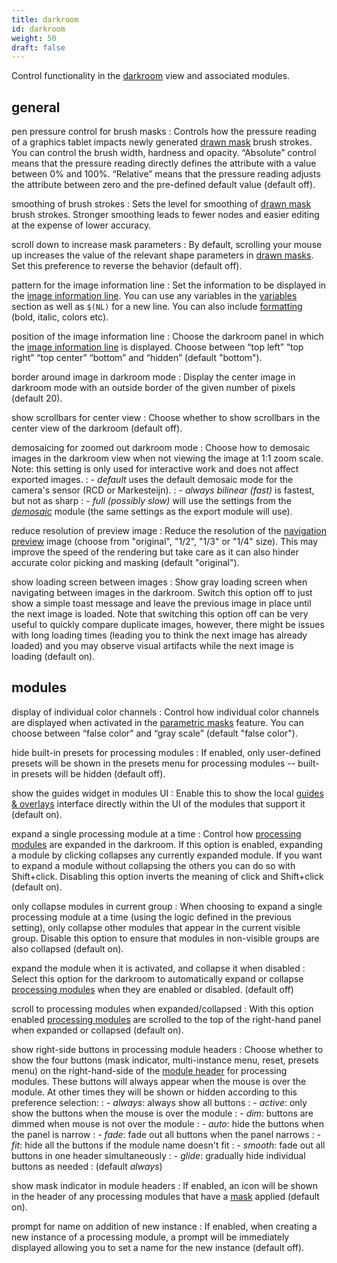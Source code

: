 ```yaml
---
title: darkroom
id: darkroom
weight: 50
draft: false
---
```


Control functionality in the [darkroom](../darkroom/_index.md) view and associated modules.

## general

pen pressure control for brush masks
: Controls how the pressure reading of a graphics tablet impacts newly generated [drawn mask](../darkroom/masking-and-blending/masks/drawn.md) brush strokes. You can control the brush width, hardness and opacity. “Absolute” control means that the pressure reading directly defines the attribute with a value between 0% and 100%. “Relative” means that the pressure reading adjusts the attribute between zero and the pre-defined default value (default off).

smoothing of brush strokes
: Sets the level for smoothing of [drawn mask](../darkroom/masking-and-blending/masks/drawn.md) brush strokes. Stronger smoothing leads to fewer nodes and easier editing at the expense of lower accuracy.

scroll down to increase mask parameters
: By default, scrolling your mouse up increases the value of the relevant shape parameters in [drawn masks](../darkroom/masking-and-blending/masks/drawn.md). Set this preference to reverse the behavior (default off).

pattern for the image information line
: Set the information to be displayed in the [image information line](../module-reference/utility-modules/darkroom/image-info-line.md). You can use any variables in the [variables](../special-topics/variables.md) section as well as `$(NL)` for a new line. You can also include [formatting](../special-topics/variables.md#formatting) (bold, italic, colors etc).

position of the image information line
: Choose the darkroom panel in which the [image information line](../module-reference/utility-modules/darkroom/image-info-line.md) is displayed. Choose between “top left” “top right” “top center” “bottom” and “hidden” (default "bottom").

border around image in darkroom mode
: Display the center image in darkroom mode with an outside border of the given number of pixels (default 20).

show scrollbars for center view
: Choose whether to show scrollbars in the center view of the darkroom (default off).

demosaicing for zoomed out darkroom mode
: Choose how to demosaic images in the darkroom view when not viewing the image at 1:1 zoom scale. Note: this setting is only used for interactive work and does not affect exported images.
: - _default_ uses the default demosaic mode for the camera's sensor (RCD or Markesteijn).
: - _always bilinear (fast)_ is fastest, but not as sharp
: - _full (possibly slow)_ will use the settings from the [_demosaic_](../module-reference/processing-modules/demosaic.md) module (the same settings as the export module will use).

reduce resolution of preview image
: Reduce the resolution of the [navigation preview](../module-reference/utility-modules/darkroom/navigation.md) image (choose from "original", "1/2", "1/3" or "1/4" size). This may improve the speed of the rendering but take care as it can also hinder accurate color picking and masking (default "original").

show loading screen between images
: Show gray loading screen when navigating between images in the darkroom. Switch this option off to just show a simple toast message and leave the previous image in place until the next image is loaded. Note that switching this option off can be very useful to quickly compare duplicate images, however, there might be issues with long loading times (leading you to think the next image has already loaded) and you may observe visual artifacts while the next image is loading (default on).

## modules

display of individual color channels
: Control how individual color channels are displayed when activated in the [parametric masks](../darkroom/masking-and-blending/masks/parametric.md) feature. You can choose between “false color” and “gray scale” (default "false color").

hide built-in presets for processing modules
: If enabled, only user-defined presets will be shown in the presets menu for processing modules -- built-in presets will be hidden (default off).

show the guides widget in modules UI
: Enable this to show the local [guides & overlays](../module-reference/utility-modules/darkroom/guides-overlays.md#local-guides) interface directly within the UI of the modules that support it (default on).

expand a single processing module at a time
: Control how [processing modules](../module-reference/processing-modules) are expanded in the darkroom. If this option is enabled, expanding a module by clicking collapses any currently expanded module. If you want to expand a module without collapsing the others you can do so with Shift+click. Disabling this option inverts the meaning of click and Shift+click (default on).

only collapse modules in current group
: When choosing to expand a single processing module at a time (using the logic defined in the previous setting), only collapse other modules that appear in the current visible group. Disable this option to ensure that modules in non-visible groups are also collapsed (default on).

expand the module when it is activated, and collapse it when disabled
: Select this option for the darkroom to automatically expand or collapse [processing modules](../module-reference/processing-modules) when they are enabled or disabled. (default off)

scroll to processing modules when expanded/collapsed
: With this option enabled [processing modules](../module-reference/processing-modules) are scrolled to the top of the right-hand panel when expanded or collapsed (default on).

show right-side buttons in processing module headers
: Choose whether to show the four buttons (mask indicator, multi-instance menu, reset, presets menu) on the right-hand-side of the [module header](../darkroom/processing-modules/module-header.md) for processing modules. These buttons will always appear when the mouse is over the module. At other times they will be shown or hidden according to this preference selection:
: - _always_: always show all buttons
: - _active_: only show the buttons when the mouse is over the module
: - _dim_: buttons are dimmed when mouse is not over the module
: - _auto_: hide the buttons when the panel is narrow
: - _fade_: fade out all buttons when the panel narrows
: - _fit_: hide all the buttons if the module name doesn't fit
: - _smooth_: fade out all buttons in one header simultaneously
: - _glide_: gradually hide individual buttons as needed
: (default _always_)

show mask indicator in module headers
: If enabled, an icon will be shown in the header of any processing modules that have a [mask](../darkroom/masking-and-blending/masks/_index.md) applied (default on).

prompt for name on addition of new instance
: If enabled, when creating a new instance of a processing module, a prompt will be immediately displayed allowing you to set a name for the new instance (default off).
